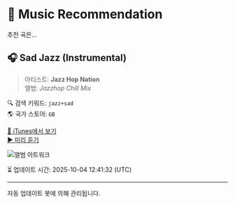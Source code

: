 
# 🎵 Music Recommendation

추천 곡은...

## 🎧 Sad Jazz (Instrumental)  
> 아티스트: **Jazz Hop Nation**  
> 앨범: _Jazzhop Chill Mix_  

🔍 검색 키워드: `jazz+sad`  
🌎 국가 스토어: `GB`

[🔗 iTunes에서 보기](https://music.apple.com/gb/album/sad-jazz-instrumental/1531940846?i=1531940847&uo=4)  
[▶️ 미리 듣기](https://audio-ssl.itunes.apple.com/itunes-assets/AudioPreview125/v4/45/0f/e3/450fe3aa-8e5a-8c07-bc5c-f225b5fe72ff/mzaf_11096241928727864227.plus.aac.p.m4a)

![앨범 아트워크](https://is1-ssl.mzstatic.com/image/thumb/Music124/v4/bf/f4/20/bff4201c-aeca-b816-3263-841abd8d2fbc/13119.jpg/100x100bb.jpg)

⏳ 업데이트 시간: 2025-10-04 12:41:32 (UTC)

---
자동 업데이트 봇에 의해 관리됩니다.

